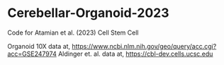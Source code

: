 # Cerebellar-Organoid-2023
Code for Atamian et al. (2023) Cell Stem Cell

Organoid 10X data at, https://www.ncbi.nlm.nih.gov/geo/query/acc.cgi?acc=GSE247974
Aldinger et. al. data at, https://cbl-dev.cells.ucsc.edu

